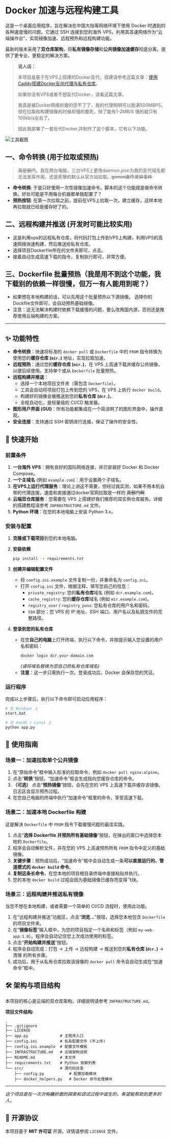 # Docker 加速与远程构建工具

这是一个桌面应用程序，旨在解决在中国大陆等网络环境下使用 Docker 时遇到的各种速度慢的问题。它通过 SSH 连接到您的海外 VPS，利用其高速网络作为“云端操作台”，实现镜像加速、远程预热和远程构建功能。

最新的版本采用了**双仓库架构**，将**私有镜像存储**和**公共镜像加速缓存**彻底分离，提供了更专业、更稳定的解决方案。

> **说人话：**
>
> 本项目是基于在VPS上搭建的Docker反代，搭建请参考这篇文章：[使用Caddy搭建Docker反向代理与私有仓库](Docker-reverse-proxy-using-Caddy.md)。
>
> 如果你没有VPS或者不想反代Docker，请看这篇文章。
>
> 我真是被Docker网络折磨的受不了了，我的代理明明可以跑满500MBPS，但在拉取和构建镜像的时候却慢的要死，快了能有1-2MB/S 慢的就只有100kb/s左右了。
>
> 因此我部署了一套反代Docker,并制作了这个脚本，它有以下功能。

![工具截图](images/GUI.png)

## 一、命令转换 (用于拉取或预热)

> ~~真是邪门~~，我在两台电脑，三台VPS上更改daemon.json为我的反代域名都无法发挥作用，还是死犟的默认从官方站拉取。~~gemini直呼灵异事件~~

- **命令转换**: 于是只好使用一次性镜像加速命令，脚本的这个功能就是做命令转换。好处可能是不用每台机器都单独配置了？
- **预热按钮**: 在第一次拉取之前，提前在VPS上拉取一次，建立缓存，这样本地再拉取就已经是缓存好了的。

## 二、远程构建并推送 (开发时可能比较实用)

- 这是利用vps的远程私有仓库，将代码打包上传到VPS上构建，利用VPS的高速网络快速构建，然后推送给私有仓库。
- 选择项目Dockerfile所在的文件夹即可，点击。
- 接着自动生成高速下载的指令，复制执行即可，非常方便。

## 三、Dockerfile 批量预热（我是用不到这个功能，我下载别的依赖一样很慢，但万一有人能用到呢？）

- 如果想在本地构建的话，可以先用这个批量预热以下源镜像。
选择你的Dockflie文件即可，会自动预热基础镜像。
- 注意：这无法解决构建时依赖下载缓慢的问题，要么改用国内源，否则还是推荐使用云端构建的方案。

---

## ✨ 功能特性

- **命令转换**：快速将标准的 `docker pull` 或 `Dockerfile` 中的 `FROM` 指令转换为使用您的**缓存仓库 (`mir.`)** 地址，实现拉取加速。
- **远程预热**：通过您的**缓存仓库 (`mir.`)**，在 VPS 上高速下载并缓存公共镜像，以便后续使用。支持单个或从 `Dockerfile` 批量预热。
- **远程构建并推送**：
    - 选择一个本地项目文件夹（需包含 `Dockerfile`）。
    - 工具会自动将项目打包上传到您的 VPS，在 VPS 上执行 `docker build`。
    - 构建好的镜像会被推送到您的**私有仓库 (`dcr.`)**。
    - 全程自动化，是轻量级的 CI/CD 触发器。
- **图形用户界面 (GUI)**：所有功能都集成在一个简洁明了的图形界面中，操作直观。
- **安全连接**：支持通过 SSH 密钥进行连接，保证了操作的安全性。

## 🚀 快速开始

### 前置条件

1.  **一台海外 VPS**：拥有良好的国际网络连接，并已安装好 Docker 和 Docker Compose。
2.  **一个主域名** (例如 `example.com`)：用于设置两个子域名。
3.  **在VPS上运行代理服务**：理论上讲这不需要，但经过我实测，如果不用本机自带的代理连接，速度和直接通过docker官网拉取是一样的 ~~真邪门啊~~
4.  **云端双仓库服务**：您需要在 VPS 上搭建好我们推荐的双实例仓库服务。详细的搭建教程请参考 `INFRASTRUCTURE.md` 文件。
5.  **Python 环境**：在您的本地电脑上安装 Python 3.x。

### 安装与配置

1.  **克隆或下载项目**到您的本地电脑。

2.  **安装依赖**
    ```bash
    pip install -r requirements.txt
    ```

3.  **创建并编辑配置文件**
    - 将 `config.ini.example` 文件复制一份，并重命名为 `config.ini`。
    - 打开 `config.ini` 文件，根据注释，填写您自己的信息：
        - `private_registry`: 您的**私有仓库**域名 (例如 `dcr.example.com`)。
        - `cache_registry`: 您的**缓存仓库**域名 (例如 `mir.example.com`)。
        - `registry_user` / `registry_pass`: 您私有仓库的用户名和密码。
        - `SSH` 部分：您 VPS 的 IP 地址、SSH 端口、用户名以及私钥文件的完整路径。

4.  **登录到您的私有仓库**
    - 在您**自己的电脑**上打开终端，执行以下命令，并按提示输入您设置的用户名和密码：
        ```bash
        docker login dcr.your-domain.com
        ```
        *(请将域名替换为您自己的私有仓库域名)*
    - **注意**：这一步只需执行一次。登录成功后，Docker 会保存您的凭证。

### 运行程序

完成以上步骤后，执行以下命令即可启动应用程序：

```bash
# 在 Windows 上
start.bat

# 在 macOS / Linux 上
python app.py
```

## 📖 使用指南

### 场景一：加速拉取单个公共镜像

1.  在“原始命令”框中输入标准的拉取命令，例如 `docker pull nginx:alpine`。
2.  点击“**转换**”按钮，“加速命令”框会生成指向您缓存仓库的命令。
3.  **（可选）** 点击“**预热镜像**”按钮，会先在您的 VPS 上高速下载并缓存该镜像。日志区会显示预热过程。
4.  在您自己电脑的终端中执行“加速命令”框里的命令，享受高速下载。

### 场景二：加速本地 Dockerfile 构建

这是解决 `Dockerfile` 中 `FROM` 指令下载缓慢问题的最佳实践。

1.  点击“**选择 Dockerfile 并预热所有基础镜像**”按钮，在弹出的窗口中选择您本地的 `Dockerfile`。
2.  程序会自动解析文件，并在您的 VPS 上高速预热所有 `FROM` 指令中定义的基础镜像。
3.  **关键步骤**：预热成功后，“加速命令”框中会自动生成一条**可以直接运行的、管道模式的 `docker build` 命令**。
4.  **复制这条长命令**，在您本地的项目根目录终端中直接粘贴并执行。
5.  您的本地 `docker build` 过程会因为基础镜像已缓存而变得飞快。

### 场景三：远程构建并推送私有镜像

当您不想在本地构建，或者需要一个简单的 CI/CD 流程时，使用此功能。

1.  在“远程构建并推送”功能区，点击“**浏览...**”按钮，选择您本地包含 `Dockerfile` 的项目文件夹。
2.  在“**镜像标签**”输入框中，为您的项目指定一个名称和标签（例如 `my-web-app:1.0`）。程序会自动记住您上次成功使用的标签。
3.  点击“**开始构建并推送**”按钮。
4.  程序会自动完成：打包 -> 上传 -> 远程构建 -> 推送到您的**私有仓库 (`dcr.`)** -> 清理 的所有步骤。
5.  成功后，用于从私有仓库拉取该镜像的 `docker pull` 命令会自动生成在“加速命令”框中。

## 🛠️ 架构与项目结构

本项目的核心是云端的双仓库架构，详细说明请参考 `INFRASTRUCTURE.md`。

**项目文件结构:**
```
.
├── .gitignore
├── LICENSE
├── app.py              # 主程序入口
├── config.ini          # 私有配置文件 (不上传)
├── config.ini.example  # 配置文件模板
├── INFRASTRUCTURE.md   # 云端架构说明
├── README.md           # 本文件
├── requirements.txt    # Python 依赖列表
└── src/                # 源代码目录
    ├── config.py           # 配置加载模块
    ├── docker_helpers.py   # Docker 命令处理模块
```

---
*这个项目是在一次次~~有趣~~折磨的探索和调试过程中诞生的，希望能帮助到更多的人。*
## 📜 开源协议

本项目基于 **MIT 许可证** 开源。详情请参阅 `LICENSE` 文件。